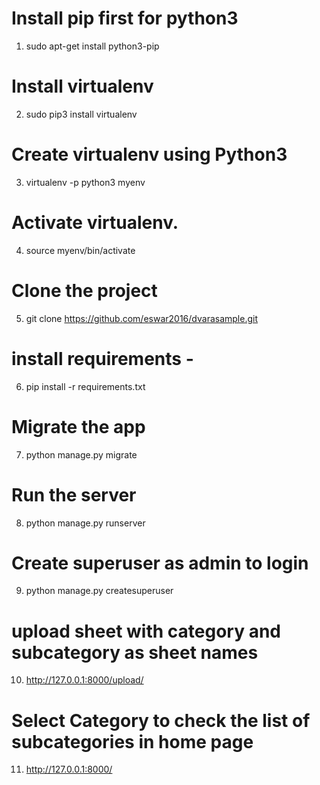 

# Install pip first for python3
1. sudo apt-get install python3-pip

# Install virtualenv
2. sudo pip3 install virtualenv

# Create virtualenv using Python3
3. virtualenv -p python3 myenv

# Activate virtualenv.
4. source myenv/bin/activate

# Clone the project
5. git clone https://github.com/eswar2016/dvarasample.git

# install requirements - 
6. pip install -r requirements.txt

# Migrate the app
7. python manage.py migrate

# Run the server
8. python manage.py runserver


# Create superuser as admin to login
9. python manage.py createsuperuser

# upload sheet with category and subcategory as sheet names
10. http://127.0.0.1:8000/upload/

# Select Category to check the list of subcategories in home page
11. http://127.0.0.1:8000/